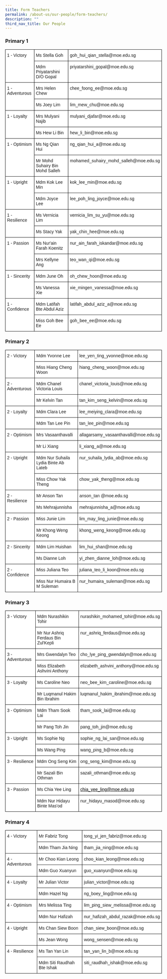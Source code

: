 ```yaml
---
title: Form Teachers
permalink: /about-us/our-people/form-teachers/
description: ""
third_nav_title: Our People
---
```

### Primary 1

<style type="text/css">
.tg  {border-collapse:collapse;border-spacing:0;}
.tg td{border-color:black;border-style:solid;border-width:1px;font-family:Arial, sans-serif;font-size:14px;
  overflow:hidden;padding:10px 5px;word-break:normal;}
.tg th{border-color:black;border-style:solid;border-width:1px;font-family:Arial, sans-serif;font-size:14px;
  font-weight:normal;overflow:hidden;padding:10px 5px;word-break:normal;}
.tg .tg-ktyi{background-color:#FFF;text-align:left;vertical-align:top}
</style>
<table class="tg">
<thead>
  <tr>
    <th class="tg-ktyi" rowspan="2">1 - Victory</th>
    <th class="tg-ktyi">Ms Stella Goh</th>
    <th class="tg-ktyi">goh_hui_qian_stella@moe.edu.sg</th>
  </tr>
  <tr>
    <th class="tg-ktyi">Mdm Priyatarshini D/O Gopal</th>
    <th class="tg-ktyi">priyatarshini_gopal@moe.edu.sg</th>
  </tr>
</thead>
<tbody>
  <tr>
    <td class="tg-ktyi" rowspan="2">1 - Adventurous</td>
    <td class="tg-ktyi">Mrs Helen Chew</td>
    <td class="tg-ktyi">chee_foong_ee@moe.edu.sg</td>
  </tr>
  <tr>
    <td class="tg-ktyi">Ms Joey Lim</td>
    <td class="tg-ktyi">lim_mew_chu@moe.edu.sg</td>
  </tr>
  <tr>
    <td class="tg-ktyi" rowspan="2">1 - Loyalty</td>
    <td class="tg-ktyi">Mrs Mulyani Najib</td>
    <td class="tg-ktyi">mulyani_djafar@moe.edu.sg</td>
  </tr>
  <tr>
    <td class="tg-ktyi">Ms Hew Li Bin</td>
    <td class="tg-ktyi">hew_li_bin@moe.edu.sg</td>
  </tr>
  <tr>
    <td class="tg-ktyi" rowspan="2">1 - Optimism</td>
    <td class="tg-ktyi">Ms Ng Qian Hui</td>
    <td class="tg-ktyi">ng_qian_hui_a@moe.edu.sg</td>
  </tr>
  <tr>
    <td class="tg-ktyi">Mr Mohd Suhairy Bin Mohd Salleh</td>
    <td class="tg-ktyi">mohamed_suhairy_mohd_salleh@moe.edu.sg</td>
  </tr>
  <tr>
    <td class="tg-ktyi" rowspan="2">1 - Upright</td>
    <td class="tg-ktyi">Mdm Kok Lee Min</td>
    <td class="tg-ktyi">kok_lee_min@moe.edu.sg</td>
  </tr>
  <tr>
    <td class="tg-ktyi">Mdm Joyce Lee</td>
    <td class="tg-ktyi">lee_poh_ling_joyce@moe.edu.sg</td>
  </tr>
  <tr>
    <td class="tg-ktyi" rowspan="2">1 - Resilience</td>
    <td class="tg-ktyi">Ms Vernicia Lim</td>
    <td class="tg-ktyi">vernicia_lim_su_yu@moe.edu.sg</td>
  </tr>
  <tr>
    <td class="tg-ktyi">Ms Stacy Yak</td>
    <td class="tg-ktyi">yak_chin_hee@moe.edu.sg</td>
  </tr>
  <tr>
    <td class="tg-ktyi" rowspan="2">1 - Passion</td>
    <td class="tg-ktyi">Ms Nur'ain Farah Koenitz</td>
    <td class="tg-ktyi">nur_ain_farah_iskandar@moe.edu.sg</td>
  </tr>
  <tr>
    <td class="tg-ktyi">Mrs Kellyne Ang</td>
    <td class="tg-ktyi">teo_wan_qi@moe.edu.sg</td>
  </tr>
  <tr>
    <td class="tg-ktyi" rowspan="2">1 - Sincerity</td>
    <td class="tg-ktyi">Mdm June Oh</td>
    <td class="tg-ktyi">oh_chew_hoon@moe.edu.sg</td>
  </tr>
  <tr>
    <td class="tg-ktyi">Ms Vanessa Xie</td>
    <td class="tg-ktyi">xie_mingen_vanessa@moe.edu.sg</td>
  </tr>
  <tr>
    <td class="tg-ktyi" rowspan="2">1 - Confidence</td>
    <td class="tg-ktyi">Mdm Latifah Bte Abdul Aziz</td>
    <td class="tg-ktyi">latifah_abdul_aziz_a@moe.edu.sg</td>
  </tr>
  <tr>
    <td class="tg-ktyi">Miss Goh Bee Ee</td>
    <td class="tg-ktyi">goh_bee_ee@moe.edu.sg</td>
  </tr>
</tbody>
</table>

### Primary 2

<style type="text/css">
.tg  {border-collapse:collapse;border-spacing:0;}
.tg td{border-color:black;border-style:solid;border-width:1px;font-family:Arial, sans-serif;font-size:14px;
  overflow:hidden;padding:10px 5px;word-break:normal;}
.tg th{border-color:black;border-style:solid;border-width:1px;font-family:Arial, sans-serif;font-size:14px;
  font-weight:normal;overflow:hidden;padding:10px 5px;word-break:normal;}
.tg .tg-ktyi{background-color:#FFF;text-align:left;vertical-align:top}
</style>
<table class="tg">
<thead>
  <tr>
    <th class="tg-ktyi" rowspan="2">2 - Victory</th>
    <th class="tg-ktyi">Mdm Yvonne Lee</th>
    <th class="tg-ktyi">lee_yen_ting_yvonne@moe.edu.sg</th>
  </tr>
  <tr>
    <th class="tg-ktyi">Miss Hiang Cheng Woon</th>
    <th class="tg-ktyi">hiang_cheng_woon@moe.edu.sg</th>
  </tr>
</thead>
<tbody>
  <tr>
    <td class="tg-ktyi" rowspan="2">2 - Adventurous</td>
    <td class="tg-ktyi">Mdm Chanel Victoria Louis</td>
    <td class="tg-ktyi">chanel_victoria_louis@moe.edu.sg</td>
  </tr>
  <tr>
    <td class="tg-ktyi">Mr Kelvin Tan</td>
    <td class="tg-ktyi">tan_kim_seng_kelvin@moe.edu.sg</td>
  </tr>
  <tr>
    <td class="tg-ktyi" rowspan="2">2 - Loyalty</td>
    <td class="tg-ktyi">Mdm Clara Lee</td>
    <td class="tg-ktyi">lee_meiying_clara@moe.edu.sg</td>
  </tr>
  <tr>
    <td class="tg-ktyi">Mdm Tan Lee Pin</td>
    <td class="tg-ktyi">tan_lee_pin@moe.edu.sg</td>
  </tr>
  <tr>
    <td class="tg-ktyi" rowspan="2">2 - Optimism</td>
    <td class="tg-ktyi">Mrs Vasaanthavalli</td>
    <td class="tg-ktyi">allagarsamy_vasaanthavalli@moe.edu.sg</td>
  </tr>
  <tr>
    <td class="tg-ktyi">Mr Li Xiang</td>
    <td class="tg-ktyi">li_xiang_a@moe.edu.sg</td>
  </tr>
  <tr>
    <td class="tg-ktyi" rowspan="2">2 - Upright</td>
    <td class="tg-ktyi">Mdm Nur Suhaila Lydia Binte Ab Lateb</td>
    <td class="tg-ktyi">nur_suhaila_lydia_ab@moe.edu.sg</td>
  </tr>
  <tr>
    <td class="tg-ktyi">Miss Chow Yak Theng</td>
    <td class="tg-ktyi">chow_yak_theng@moe.edu.sg</td>
  </tr>
  <tr>
    <td class="tg-ktyi" rowspan="2">2 - Resilience</td>
    <td class="tg-ktyi">Mr Anson Tan</td>
    <td class="tg-ktyi">anson_tan @moe.edu.sg</td>
  </tr>
  <tr>
    <td class="tg-ktyi">Ms Mehrajunnisha</td>
    <td class="tg-ktyi">mehrajunnisha_a@moe.edu.sg</td>
  </tr>
  <tr>
    <td class="tg-ktyi" rowspan="2">2 - Passion</td>
    <td class="tg-ktyi">Miss Junie Lim</td>
    <td class="tg-ktyi">lim_may_ling_junie@moe.edu.sg</td>
  </tr>
  <tr>
    <td class="tg-ktyi">Mr Khong Weng Keong</td>
    <td class="tg-ktyi">khong_weng_keong@moe.edu.sg</td>
  </tr>
  <tr>
    <td class="tg-ktyi" rowspan="2">2 - Sincerity</td>
    <td class="tg-ktyi">Mdm Lim Huishan</td>
    <td class="tg-ktyi">lim_hui_shan@moe.edu.sg</td>
  </tr>
  <tr>
    <td class="tg-ktyi">Ms Dianne Loh</td>
    <td class="tg-ktyi">yi_zhen_dianne_loh@moe.edu.sg</td>
  </tr>
  <tr>
    <td class="tg-ktyi" rowspan="2">2 - Confidence</td>
    <td class="tg-ktyi">Miss Juliana Teo</td>
    <td class="tg-ktyi">juliana_teo_li_koon@moe.edu.sg</td>
  </tr>
  <tr>
    <td class="tg-ktyi">Miss Nur Humaira B M Suleman</td>
    <td class="tg-ktyi">nur_humaira_suleman@moe.edu.sg</td>
  </tr>
</tbody>
</table>

### Primary 3

<style type="text/css">
.tg  {border-collapse:collapse;border-spacing:0;}
.tg td{border-color:black;border-style:solid;border-width:1px;font-family:Arial, sans-serif;font-size:14px;
  overflow:hidden;padding:10px 5px;word-break:normal;}
.tg th{border-color:black;border-style:solid;border-width:1px;font-family:Arial, sans-serif;font-size:14px;
  font-weight:normal;overflow:hidden;padding:10px 5px;word-break:normal;}
.tg .tg-ktyi{background-color:#FFF;text-align:left;vertical-align:top}
.tg .tg-km5g{background-color:#FFF;color:#46A247;text-align:left;vertical-align:top}
</style>
<table class="tg">
<thead>
  <tr>
    <th class="tg-ktyi" rowspan="2">3 - Victory</th>
    <th class="tg-ktyi">Mdm Nurashikin Tohir</th>
    <th class="tg-ktyi">nurashikin_mohamed_tohir@moe.edu.sg</th>
  </tr>
  <tr>
    <th class="tg-ktyi">Mr Nur Ashriq Ferdaus Bin Zul'Kepli</th>
    <th class="tg-ktyi">nur_ashriq_ferdaus@moe.edu.sg</th>
  </tr>
</thead>
<tbody>
  <tr>
    <td class="tg-ktyi" rowspan="2">3 - Adventurous</td>
    <td class="tg-ktyi">Mrs Gwendalyn Teo</td>
    <td class="tg-ktyi">cho_lye_ping_gwendalyn@moe.edu.sg</td>
  </tr>
  <tr>
    <td class="tg-ktyi">Miss Elizabeth Ashvini Anthony</td>
    <td class="tg-ktyi">elizabeth_ashvini_anthony@moe.edu.sg</td>
  </tr>
  <tr>
    <td class="tg-ktyi" rowspan="2">3 - Loyalty</td>
    <td class="tg-ktyi">Ms Caroline Neo</td>
    <td class="tg-ktyi">neo_bee_kim_caroline@moe.edu.sg</td>
  </tr>
  <tr>
    <td class="tg-ktyi">Mr Luqmanul Hakim Bin Ibrahim</td>
    <td class="tg-ktyi">luqmanul_hakim_ibrahim@moe.edu.sg</td>
  </tr>
  <tr>
    <td class="tg-ktyi" rowspan="2">3 - Optimism</td>
    <td class="tg-ktyi">Mdm Tham Sook Lai</td>
    <td class="tg-ktyi">tham_sook_lai@moe.edu.sg</td>
  </tr>
  <tr>
    <td class="tg-ktyi">Mr Pang Toh Jin</td>
    <td class="tg-ktyi">pang_toh_jin@moe.edu.sg</td>
  </tr>
  <tr>
    <td class="tg-ktyi" rowspan="2">3 - Upright</td>
    <td class="tg-ktyi">Ms Sophie Ng</td>
    <td class="tg-ktyi">sophie_ng_lai_san@moe.edu.sg</td>
  </tr>
  <tr>
    <td class="tg-ktyi">Ms Wang Ping</td>
    <td class="tg-ktyi">wang_ping_b@moe.edu.sg</td>
  </tr>
  <tr>
    <td class="tg-ktyi" rowspan="2">3 - Resilience</td>
    <td class="tg-ktyi">Mdm Ong Seng Kim</td>
    <td class="tg-ktyi">ong_seng_kim@moe.edu.sg</td>
  </tr>
  <tr>
    <td class="tg-ktyi">Mr Sazali Bin Othman</td>
    <td class="tg-ktyi">sazali_othman@moe.edu.sg</td>
  </tr>
  <tr>
    <td class="tg-ktyi" rowspan="2">3 - Passion</td>
    <td class="tg-ktyi">Ms Chia Yee Ling</td>
    <td class="tg-km5g"><a href="mailto:chia_yee_ling@moe.edu.sg"><span style="color:black">chia_yee_ling@moe.edu.sg</span></a></td>
  </tr>
  <tr>
    <td class="tg-ktyi">Mdm Nur Hidayu Binte Mas'od</td>
    <td class="tg-ktyi">nur_hidayu_masod@moe.edu.sg</td>
  </tr>
</tbody>
</table>

### Primary 4

<style type="text/css">
.tg  {border-collapse:collapse;border-spacing:0;}
.tg td{border-color:black;border-style:solid;border-width:1px;font-family:Arial, sans-serif;font-size:14px;
  overflow:hidden;padding:10px 5px;word-break:normal;}
.tg th{border-color:black;border-style:solid;border-width:1px;font-family:Arial, sans-serif;font-size:14px;
  font-weight:normal;overflow:hidden;padding:10px 5px;word-break:normal;}
.tg .tg-ktyi{background-color:#FFF;text-align:left;vertical-align:top}
.tg .tg-zr06{background-color:#FFF;text-align:left;vertical-align:middle}
</style>
<table class="tg">
<thead>
  <tr>
    <th class="tg-ktyi" rowspan="2">4 - Victory</th>
    <th class="tg-ktyi">Mr Fabriz Tong</th>
    <th class="tg-ktyi">tong_yi_jen_fabriz@moe.edu.sg</th>
  </tr>
  <tr>
    <th class="tg-ktyi">Mdm Tham Jia Ning</th>
    <th class="tg-ktyi">tham_jia_ning@moe.edu.sg</th>
  </tr>
</thead>
<tbody>
  <tr>
    <td class="tg-ktyi" rowspan="2">4 - Adventurous</td>
    <td class="tg-ktyi">Mr Choo Kian Leong</td>
    <td class="tg-ktyi">choo_kian_leong@moe.edu.sg</td>
  </tr>
  <tr>
    <td class="tg-ktyi">Mdm Guo Xuanyun</td>
    <td class="tg-ktyi">guo_xuanyun@moe.edu.sg</td>
  </tr>
  <tr>
    <td class="tg-ktyi" rowspan="2">4 - Loyalty</td>
    <td class="tg-ktyi">Mr Julian Victor</td>
    <td class="tg-ktyi">julian_victor@moe.edu.sg</td>
  </tr>
  <tr>
    <td class="tg-ktyi">Mdm Hazel Ng</td>
    <td class="tg-ktyi">ng_boey_ling@moe.edu.sg</td>
  </tr>
  <tr>
    <td class="tg-ktyi" rowspan="2">4 - Optimism</td>
    <td class="tg-ktyi">Mrs Melissa Ting</td>
    <td class="tg-zr06">lim_ping_siew_melissa@moe.edu.sg</td>
  </tr>
  <tr>
    <td class="tg-ktyi">Mdm Nur Hafizah</td>
    <td class="tg-ktyi">nur_hafizah_abdul_razak@moe.edu.sg</td>
  </tr>
  <tr>
    <td class="tg-ktyi" rowspan="2">4 - Upright</td>
    <td class="tg-ktyi">Ms Chan Siew Boon</td>
    <td class="tg-ktyi">chan_siew_boon@moe.edu.sg</td>
  </tr>
  <tr>
    <td class="tg-ktyi">Ms Jean Wong</td>
    <td class="tg-ktyi">wong_sensen@moe.edu.sg</td>
  </tr>
  <tr>
    <td class="tg-ktyi" rowspan="2">4 - Resilience</td>
    <td class="tg-ktyi">Ms Tan Yan Lin</td>
    <td class="tg-ktyi">tan_yan_lin_b@moe.edu.sg</td>
  </tr>
  <tr>
    <td class="tg-ktyi">Mdm Siti Raudhah Bte Ishak</td>
    <td class="tg-ktyi">siti_raudhah_ishak@moe.edu.sg</td>
  </tr>
</tbody>
</table>